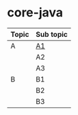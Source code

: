 # core-java
| Topic | Sub topic |
|-------|-----------|
| A     |[A1 ](https://www.google.com)      |
|       | A2        |
|       | A3        |
| B     | B1        |
|       | B2        |
|       | B3        |
